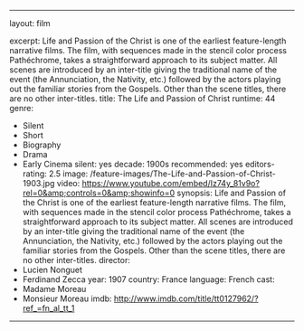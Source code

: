 ---

layout: film

excerpt: Life and Passion of the Christ is one of the earliest feature-length narrative films. The film, with sequences made in the stencil color process Pathéchrome, takes a straightforward approach to its subject matter. All scenes are introduced by an inter-title giving the traditional name of the event (the Annunciation, the Nativity, etc.) followed by the actors playing out the familiar stories from the Gospels. Other than the scene titles, there are no other inter-titles.
title: The Life and Passion of Christ 
runtime: 44
genre: 
- Silent
- Short
- Biography
- Drama 
- Early Cinema
silent: yes
decade: 1900s
recommended: yes
editors-rating: 2.5
image: /feature-images/The-Life-and-Passion-of-Christ-1903.jpg
video: https://www.youtube.com/embed/Iz74y_81v9o?rel=0&amp;controls=0&amp;showinfo=0
synopsis: Life and Passion of the Christ is one of the earliest feature-length narrative films. The film, with sequences made in the stencil color process Pathéchrome, takes a straightforward approach to its subject matter. All scenes are introduced by an inter-title giving the traditional name of the event (the Annunciation, the Nativity, etc.) followed by the actors playing out the familiar stories from the Gospels. Other than the scene titles, there are no other inter-titles.
director: 
- Lucien Nonguet
- Ferdinand Zecca
year: 1907
country:  France
language: French
cast:
- Madame Moreau
- Monsieur Moreau
imdb: http://www.imdb.com/title/tt0127962/?ref_=fn_al_tt_1

---